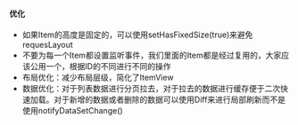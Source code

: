 #### 优化

- 如果Item的高度是固定的，可以使用setHasFixedSize(true)来避免requesLayout
- 不要为每一个Item都设置监听事件，我们里面的Item都是经过复用的，大家应该公用一个，根据ID的不同进行不同的操作
- 布局优化：减少布局层级，简化了ItemView
- 数据优化：对于列表数据进行分页拉去，对于拉去的数据进行缓存便于二次快速加载。对于新增的数据或者删除的数据可以使用Diff来进行局部刷新而不是使用notifyDataSetChange()

